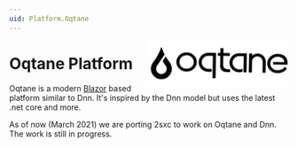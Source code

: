 ```yaml
---
uid: Platform.Oqtane
---
```


<img src="./assets/oqtane-logo.png" width="250px" align="right">

# Oqtane Platform

Oqtane is a modern [Blazor](https://dotnet.microsoft.com/apps/aspnet/web-apps/blazor) based platform similar to Dnn. It's inspired by the Dnn model but uses the latest .net core and more. 

As of now (March 2021) we are porting 2sxc to work on Oqtane and Dnn. The work is still in progress. 